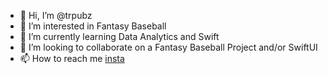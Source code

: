 - 👋 Hi, I’m @trpubz
- 👀 I’m interested in Fantasy Baseball
- 🌱 I’m currently learning Data Analytics and Swift
- 💞️ I’m looking to collaborate on a Fantasy Baseball Project and/or SwiftUI
- 📫 How to reach me [insta](instagram.com/trpubz)

<!---
trpubz/trpubz is a ✨ special ✨ repository because its `README.md` (this file) appears on your GitHub profile.
You can click the Preview link to take a look at your changes.
--->
